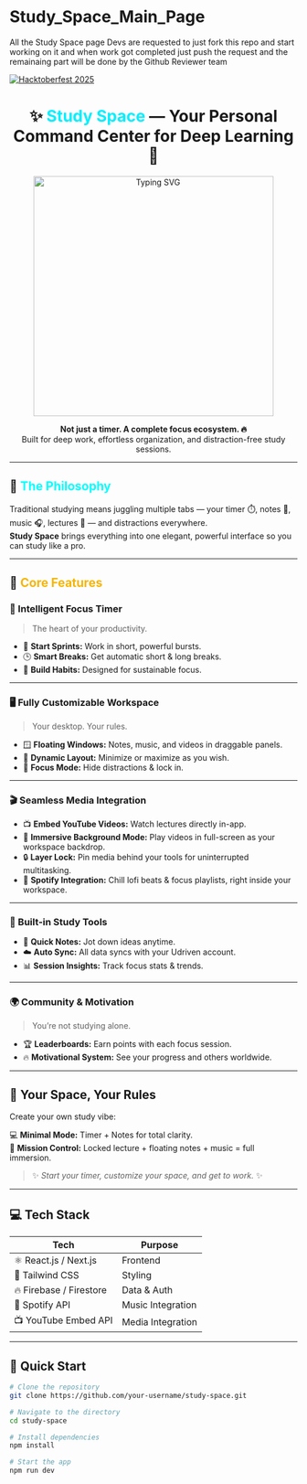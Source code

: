 # Study_Space_Main_Page
All the Study Space page Devs are requested to just fork this repo and start working on it and when work got completed just push the request and the remainaing part will be done by the Github Reviewer team

[![Hacktoberfest 2025](https://img.shields.io/badge/Hacktoberfest-2025-blueviolet)](https://hacktoberfest.com/)

<h1 align="center">
  ✨ <span style="color:#00F0FF;">Study Space</span> — Your Personal Command Center for Deep Learning 🚀
</h1>

<p align="center">
  <img src="https://github.com/DenverCoder1/readme-typing-svg/blob/main/demo.gif" width="420" alt="Typing SVG">
</p>

<p align="center">
  <b>Not just a timer. A complete focus ecosystem. 🔥</b><br>
  Built for deep work, effortless organization, and distraction-free study sessions.
</p>

---

## 🌌 <span style="color:#00FFFF;">The Philosophy</span>

Traditional studying means juggling multiple tabs — your timer ⏱️, notes 📝, music 🎧, lectures 🎥 — and distractions everywhere.  
**Study Space** brings everything into one elegant, powerful interface so you can study like a pro.

---

## 🚀 <span style="color:#F7B500;">Core Features</span>

### 🧠 Intelligent Focus Timer
> The heart of your productivity.

- 🎯 **Start Sprints:** Work in short, powerful bursts.  
- 🕒 **Smart Breaks:** Get automatic short & long breaks.  
- 🔁 **Build Habits:** Designed for sustainable focus.

---

### 🖥️ Fully Customizable Workspace
> Your desktop. Your rules.

- 🪟 **Floating Windows:** Notes, music, and videos in draggable panels.  
- 🧩 **Dynamic Layout:** Minimize or maximize as you wish.  
- 🌈 **Focus Mode:** Hide distractions & lock in.

---

### 🎬 Seamless Media Integration

- 📺 **Embed YouTube Videos:** Watch lectures directly in-app.  
- 🎥 **Immersive Background Mode:** Play videos in full-screen as your workspace backdrop.  
- 🔒 **Layer Lock:** Pin media behind your tools for uninterrupted multitasking.  
- 🎵 **Spotify Integration:** Chill lofi beats & focus playlists, right inside your workspace.

---

### 🧾 Built-in Study Tools

- 📝 **Quick Notes:** Jot down ideas anytime.  
- ☁️ **Auto Sync:** All data syncs with your Udriven account.  
- 📊 **Session Insights:** Track focus stats & trends.

---

### 🌍 Community & Motivation

> You’re not studying alone.

- 🏆 **Leaderboards:** Earn points with each focus session.  
- 🔥 **Motivational System:** See your progress and others worldwide.

---

## 🧩 Your Space, Your Rules

Create your own study vibe:

💻 **Minimal Mode:** Timer + Notes for total clarity.  
🚀 **Mission Control:** Locked lecture + floating notes + music = full immersion.

> ✨ *Start your timer, customize your space, and get to work.* ✨

---

## 💻 Tech Stack

| Tech | Purpose |
|------|----------|
| ⚛️ React.js / Next.js | Frontend |
| 🎨 Tailwind CSS | Styling |
| 🔥 Firebase / Firestore | Data & Auth |
| 🎵 Spotify API | Music Integration |
| 📺 YouTube Embed API | Media Integration |

---

## 💫 Quick Start

```bash
# Clone the repository
git clone https://github.com/your-username/study-space.git

# Navigate to the directory
cd study-space

# Install dependencies
npm install

# Start the app
npm run dev
